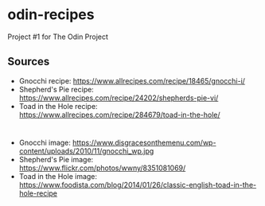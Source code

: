 # odin-recipes
Project #1 for The Odin Project

## Sources
- Gnocchi recipe: https://www.allrecipes.com/recipe/18465/gnocchi-i/
- Shepherd's Pie recipe: https://www.allrecipes.com/recipe/24202/shepherds-pie-vi/
- Toad in the Hole recipe: https://www.allrecipes.com/recipe/284679/toad-in-the-hole/
#
- Gnocchi image: https://www.disgracesonthemenu.com/wp-content/uploads/2010/11/gnocchi_wp.jpg
- Shepherd's Pie image: https://www.flickr.com/photos/wwny/8351081069/ 
- Toad in the Hole image: https://www.foodista.com/blog/2014/01/26/classic-english-toad-in-the-hole-recipe